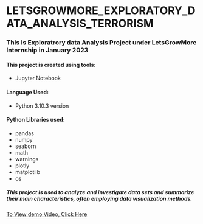 # LETSGROWMORE_EXPLORATORY_DATA_ANALYSIS_TERRORISM
### This is Exploratrory data Analysis Project under LetsGrowMore Internship in January 2023
#### This project is created using tools:
- Jupyter Notebook
#### Language Used:
- Python 3.10.3 version
#### Python Libraries used:
- pandas
- numpy
- seaborn
- math
- warnings
- plotly
- matplotlib
- os
##### This project is used to analyze and investigate data sets and summarize their main characteristics, often employing data visualization methods.
[To View demo Video, Click Here](https://www.linkedin.com/posts/sakshi-porwal-786159214_january2022-opportunity-python-activity-7024596116272783360-CCyI?utm_source=share&utm_medium=member_desktop)
